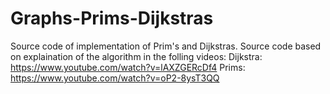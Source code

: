 # Graphs-Prims-Dijkstras
Source code of implementation of Prim's and Dijkstras.
Source code based on explaination of the algorithm in the folling videos:
Dijkstra:
https://www.youtube.com/watch?v=lAXZGERcDf4
Prims:
https://www.youtube.com/watch?v=oP2-8ysT3QQ
